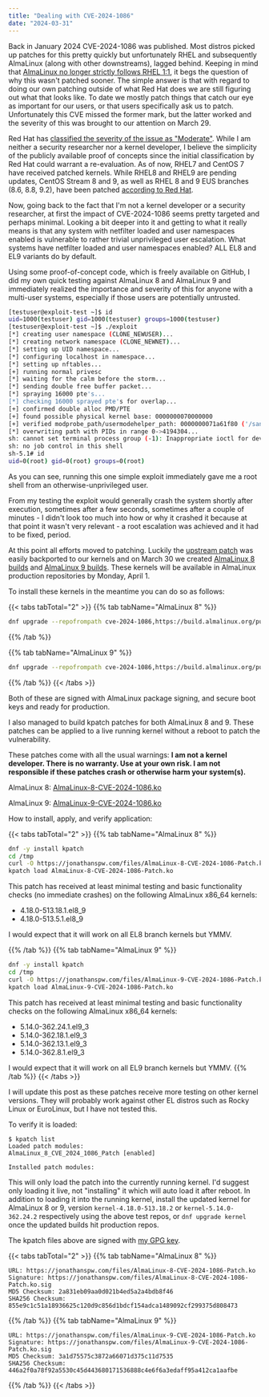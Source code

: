 ```yaml
---
title: "Dealing with CVE-2024-1086"
date: "2024-03-31"
---
```


Back in January 2024 CVE-2024-1086 was published.  Most distros picked up patches for this pretty quickly but unfortunately RHEL and subsequently AlmaLinux (along with other downstreams), lagged behind.  Keeping in mind that [AlmaLinux no longer strictly follows RHEL 1:1](https://almalinux.org/blog/future-of-almalinux/), it begs the question of why this wasn't patched sooner.  The simple answer is that with regard to doing our own patching outside of what Red Hat does we are still figuring out what that looks like.  To date we mostly patch things that catch our eye as important for our users, or that users specifically ask us to patch.  Unfortunately this CVE missed the former mark, but the latter worked and the severity of this was brought to our attention on March 29.

Red Hat has [classified the severity of the issue as "Moderate"](https://access.redhat.com/security/cve/CVE-2024-1086). While I am neither a security researcher nor a kernel developer, I believe the simplicity of the publicly available proof of concepts since the initial classification by Red Hat could warrant a re-evaluation. As of now, RHEL7 and CentOS 7 have received patched kernels. While RHEL8 and RHEL9 are pending updates, CentOS Stream 8 and 9, as well as RHEL 8 and 9 EUS branches (8.6, 8.8, 9.2), have been patched [according to Red Hat](https://access.redhat.com/security/cve/CVE-2024-1086).

Now, going back to the fact that I'm not a kernel developer or a security researcher, at first the impact of CVE-2024-1086 seems pretty targeted and perhaps minimal.  Looking a bit deeper into it and getting to what it really means is that any system with netfilter loaded and user namespaces enabled is vulnerable to rather trivial unprivileged user escalation.  What systems have netfilter loaded and user namespaces enabled?  ALL EL8 and EL9 variants do by default. 

Using some proof-of-concept code, which is freely available on GitHub, I did my own quick testing against AlmaLinux 8 and AlmaLinux 9 and immediately realized the importance and severity of this for anyone with a multi-user systems, especially if those users are potentially untrusted.

```bash
[testuser@exploit-test ~]$ id
uid=1000(testuser) gid=1000(testuser) groups=1000(testuser)
[testuser@exploit-test ~]$ ./exploit
[*] creating user namespace (CLONE_NEWUSER)...
[*] creating network namespace (CLONE_NEWNET)...
[*] setting up UID namespace...
[*] configuring localhost in namespace...
[*] setting up nftables...
[+] running normal privesc
[*] waiting for the calm before the storm...
[*] sending double free buffer packet...
[*] spraying 16000 pte's...
[*] checking 16000 sprayed pte's for overlap...
[+] confirmed double alloc PMD/PTE
[+] found possible physical kernel base: 0000000070000000
[+] verified modprobe_path/usermodehelper_path: 0000000071a61f80 ('/sanitycheck')...
[*] overwriting path with PIDs in range 0->4194304...
sh: cannot set terminal process group (-1): Inappropriate ioctl for device
sh: no job control in this shell
sh-5.1# id
uid=0(root) gid=0(root) groups=0(root)
```

As you can see, running this one simple exploit immediately gave me a root shell from an otherwise-unprivileged user.

From my testing the exploit would generally crash the system shortly after execution, sometimes after a few seconds, sometimes after a couple of minutes - I didn't look too much into how or why it crashed it because at that point it wasn't very relevant - a root escalation was achieved and it had to be fixed, period.

At this point all efforts moved to patching.  Luckily the [upstream patch](https://git.kernel.org/pub/scm/linux/kernel/git/torvalds/linux.git/commit/?id=f342de4e2f33e0e39165d8639387aa6c19dff660) was easily backported to our kernels and on March 30 we created [AlmaLinux 8 builds](https://build.almalinux.org/build/8987) and [AlmaLinux 9 builds](https://build.almalinux.org/build/8923).  These kernels will be available in AlmaLinux production repositories by Monday, April 1.

To install these kernels in the meantime you can do so as follows:

{{< tabs tabTotal="2" >}}
{{% tab tabName="AlmaLinux 8" %}}
```bash
dnf upgrade --repofrompath cve-2024-1086,https://build.almalinux.org/pulp/content/builds/AlmaLinux-8-$(arch)-8987-br
```
{{% /tab %}}

{{% tab tabName="AlmaLinux 9" %}}
```bash
dnf upgrade --repofrompath cve-2024-1086,https://build.almalinux.org/pulp/content/builds/AlmaLinux-9-$(arch)-8923-br/
```
{{% /tab %}}
{{< /tabs >}}

Both of these are signed with AlmaLinux package signing, and secure boot keys and ready for production.

I also managed to build kpatch patches for both AlmaLinux 8 and 9.  These patches can be applied to a live running kernel without a reboot to patch the vulnerability.

These patches come with all the usual warnings: **I am not a kernel developer. There is no warranty.  Use at your own risk.  I am not responsible if these patches crash or otherwise harm your system(s).**

AlmaLinux 8: [AlmaLinux-8-CVE-2024-1086.ko](/files/AlmaLinux-8-CVE-2024-1086-Patch.ko)

AlmaLinux 9: [AlmaLinux-9-CVE-2024-1086.ko](/files/AlmaLinux-9-CVE-2024-1086-Patch.ko)

How to install, apply, and verify application:

{{< tabs tabTotal="2" >}}
{{% tab tabName="AlmaLinux 8" %}}
```bash
dnf -y install kpatch
cd /tmp
curl -O https://jonathanspw.com/files/AlmaLinux-8-CVE-2024-1086-Patch.ko
kpatch load AlmaLinux-8-CVE-2024-1086-Patch.ko
```

This patch has received at least minimal testing and basic functionality checks (no immediate crashes) on the following AlmaLinux x86_64 kernels:

* 4.18.0-513.18.1.el8_9
* 4.18.0-513.5.1.el8_9

I would expect that it will work on all EL8 branch kernels but YMMV.

{{% /tab %}}
{{% tab tabName="AlmaLinux 9" %}}
```bash
dnf -y install kpatch
cd /tmp
curl -O https://jonathanspw.com/files/AlmaLinux-9-CVE-2024-1086-Patch.ko
kpatch load AlmaLinux-9-CVE-2024-1086-Patch.ko
```

This patch has received at least minimal testing and basic functionality checks on the following AlmaLinux x86_64 kernels:

* 5.14.0-362.24.1.el9_3
* 5.14.0-362.18.1.el9_3
* 5.14.0-362.13.1.el9_3
* 5.14.0-362.8.1.el9_3

I would expect that it will work on all EL9 branch kernels but YMMV.
{{% /tab %}}
{{< /tabs >}}

I will update this post as these patches receive more testing on other kernel versions.  They will probably work against other EL distros such as Rocky Linux or EuroLinux, but I have not tested this.

To verify it is loaded:
```
$ kpatch list
Loaded patch modules:
AlmaLinux_8_CVE_2024_1086_Patch [enabled]

Installed patch modules:
```

This will only load the patch into the currently running kernel.  I'd suggest only loading it live, not "installing" it which will auto load it after reboot.  In addition to loading it into the running kernel, install the updated kernel for AlmaLinux 8 or 9, version `kernel-4.18.0-513.18.2` or `kernel-5.14.0-362.24.2` respectively using the above test repos, or `dnf upgrade kernel` once the updated builds hit production repos.

The kpatch files above are signed with [my GPG key](/gpg-key).

{{< tabs tabTotal="2" >}}
{{% tab tabName="AlmaLinux 8" %}}
```text
URL: https://jonathanspw.com/files/AlmaLinux-8-CVE-2024-1086-Patch.ko
Signature: https://jonathanspw.com/files/AlmaLinux-8-CVE-2024-1086-Patch.ko.sig
MD5 Checksum: 2a831eb09aa0d021b4ed5a2a4bdb8f46
SHA256 Checksum: 855e9c1c51a18936625c120d9c856d1bdcf154adca1489092cf299375d808473
```
{{% /tab %}}
{{% tab tabName="AlmaLinux 9" %}}
```text
URL: https://jonathanspw.com/files/AlmaLinux-9-CVE-2024-1086-Patch.ko
Signature: https://jonathanspw.com/files/AlmaLinux-9-CVE-2024-1086-Patch.ko.sig
MD5 Checksum: 3a1d75575c3872a66071d375c11d7535
SHA256 Checksum: 446a2f0a78f92a5530c45d443680171536888c4e6f6a3edaff95a412ca1aafbe
```
{{% /tab %}}
{{< /tabs >}}
